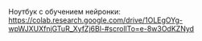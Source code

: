 
Ноутбук с обучением нейронки: 
  https://colab.research.google.com/drive/1OLEgOYg-wpWJXUXfnjGTuR_XyfZj6Bl-#scrollTo=e-8w3OdKZNyd
